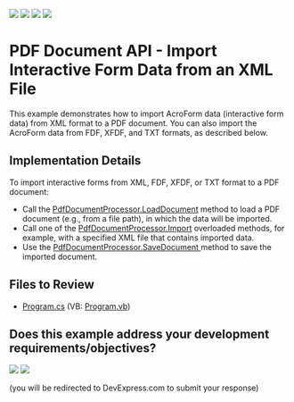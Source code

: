 <!-- default badges list -->
![](https://img.shields.io/endpoint?url=https://codecentral.devexpress.com/api/v1/VersionRange/128595584/16.2.3%2B)
[![](https://img.shields.io/badge/Open_in_DevExpress_Support_Center-FF7200?style=flat-square&logo=DevExpress&logoColor=white)](https://supportcenter.devexpress.com/ticket/details/T491383)
[![](https://img.shields.io/badge/📖_How_to_use_DevExpress_Examples-e9f6fc?style=flat-square)](https://docs.devexpress.com/GeneralInformation/403183)
[![](https://img.shields.io/badge/💬_Leave_Feedback-feecdd?style=flat-square)](#does-this-example-address-your-development-requirementsobjectives)
<!-- default badges end -->

# PDF Document API - Import Interactive Form Data from an XML File


This example demonstrates how to import AcroForm data (interactive form data) from XML format to a PDF document. You can also import the AcroForm data from FDF, XFDF, and TXT formats, as described below.


## Implementation Details

To import interactive forms from XML, FDF, XFDF, or TXT format to a PDF document: 
-  Call the <a href="https://documentation.devexpress.com/#DocumentServer/DevExpressPdfPdfDocumentProcessor_LoadDocumenttopic">PdfDocumentProcessor.LoadDocument</a> method to load a PDF document (e.g., from a file path), in which the data will be imported.
- Call one of the <a href="https://documentation.devexpress.com/#DocumentServer/DevExpressPdfPdfDocumentProcessor_Importtopic">PdfDocumentProcessor.Import</a> overloaded methods, for example, with a specified XML file that contains imported data.
- Use the <a href="https://documentation.devexpress.com/#DocumentServer/DevExpressPdfPdfDocumentProcessor_SaveDocumenttopic">PdfDocumentProcessor.SaveDocument </a> method to save the imported document.

## Files to Review 

* [Program.cs](./CS/ImportInteractiveForms/Program.cs) (VB: [Program.vb](./VB/ImportInteractiveForms/Program.vb))

<!-- feedback -->
## Does this example address your development requirements/objectives?

[<img src="https://www.devexpress.com/support/examples/i/yes-button.svg"/>](https://www.devexpress.com/support/examples/survey.xml?utm_source=github&utm_campaign=pdf-document-api-import-acroform-data-from-xml&~~~was_helpful=yes) [<img src="https://www.devexpress.com/support/examples/i/no-button.svg"/>](https://www.devexpress.com/support/examples/survey.xml?utm_source=github&utm_campaign=pdf-document-api-import-acroform-data-from-xml&~~~was_helpful=no)

(you will be redirected to DevExpress.com to submit your response)
<!-- feedback end -->
